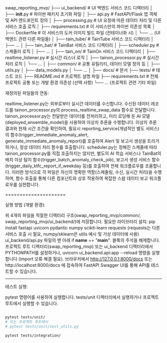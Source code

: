 swap_reporting_mvp/
├── ui_backend/            # UI 백엔드 서비스 코드 디렉터리
│   ├── __init__.py        # 파이썬 패키지 초기화 파일
│   ├── api.py             # FastAPI/Flask 앱 객체 및 API 엔드포인트 정의
│   ├── processing.py      # UI 요청에 따른 데이터 처리 및 다른 서비스 호출 로직
│   ├── requirements.txt   # 이 서비스만의 파이썬 의존성 목록
│   ├── Dockerfile         # 이 서비스의 도커 이미지 빌드 파일 (컨테이너화 시)
│   └── ... (UI 백엔드 관련 다른 파일들)
│
├── tain_tube/             # TainTube 서비스 코드 디렉터리
│   ├── ...
│
├── tain_bat/              # TainBat 서비스 코드 디렉터리
│   ├── scheduler.py       # 스케줄러 로직
│   ├── ...
│
├── tain_on/               # TainOn 서비스 코드 디렉터리
│   ├── realtime_listener.py # 실시간 리스너 로직
│   ├── tainon_processor.py  # 실시간 처리 로직
│   └── ...
│
├── common/                # 공통 유틸리티, 데이터 모델 정의 등
│   ├── utils.py
│   ├── data_models.py
│   └── ...
│
├── docs/                  # 문서
├── tests/                 # 테스트 코드
├── README.md              # 프로젝트 설명 파일
├── requirements.txt       # 전체 프로젝트 공통 또는 개발 환경 의존성 (선택 사항)
└── ... (프로젝트 관련 기타 파일)

재정의된 파일들의 연동:

realtime_listener.py는 외부로부터 실시간 데이터를 수신합니다.
수신된 데이터 레코드를 tainon_processor.py의 process_realtime_swap_data 함수로 전달합니다.
tainon_processor.py는 전달받은 데이터를 전처리하고, 미리 로딩해 둔 AI 모델(deployed_ensemble_model)을 사용하여 이상치 추론을 수행합니다.
이상치 추론 결과와 현재 시간 조건을 확인하여, 필요시 reporting_service(개념적인 별도 서비스)의 함수(trigger_immediate_anomaly_alert, generate_immediate_anomaly_report)를 호출하여 Alert 및 보고서 생성을 트리거하거나, 정상 데이터 처리 함수를 호출합니다.
scheduler.py는 정해진 스케줄에 따라 tainon_processor.py를 직접 호출하지는 않지만, 별도의 AI 학습 서비스나 TainBat의 배치 이상 탐지 함수(trigger_batch_anomaly_check_job), 보고서 생성 서비스 함수(trigger_daily_ktfc_report_if_weekday 등)를 호출하여 전체 워크플로우를 조율합니다.
이러한 방식으로 각 파일은 자신의 명확한 역할(스케줄링, 수신, 실시간 처리)을 수행하며, 함수 호출을 통해 다른 컴포넌트와 상호 작용하여 복잡한 스왑 데이터 보고 워크플로우를 실현합니다.

=====================

실행 방법 (개발 환경):

위 4개의 파일을 적절한 디렉터리 구조(swap_reporting_mvp/common/, swap_reporting_mvp/ui_backend/)에 저장합니다.
필요한 라이브러리 설치: pip install fastapi uvicorn pydantic numpy scikit-learn requests (requests는 다른 서비스 호출 시 필요, numpy/sklearn은 utils 예시 및 가상 데이터에 사용)
ui_backend/api.py 파일의 맨 아래 if __name__ == "__main__": 블록의 주석을 해제합니다.
프로젝트 루트 디렉터리(swap_reporting_mvp) 또는 ui_backend 디렉터리에서 PYTHONPATH를 설정하거나, uvicorn ui_backend.api:app --reload 명령을 실행합니다 (import 오류 해결 필요).
브라우저에서 http://127.0.0.1:8000/docs 또는 http://localhost:8000/docs 에 접속하여 FastAPI Swagger UI를 통해 API를 테스트할 수 있습니다.

--------------------

테스트 실행:

pytest 명령어를 사용하여 실행합니다. tests/unit 디렉터리에서 실행하거나 프로젝트 루트에서 실행할 수 있습니다.

```Bash

pytest tests/unit/
# 또는 프로젝트 루트에서
# pytest tests/unit/test_utils.py

pytest tests/integration/
